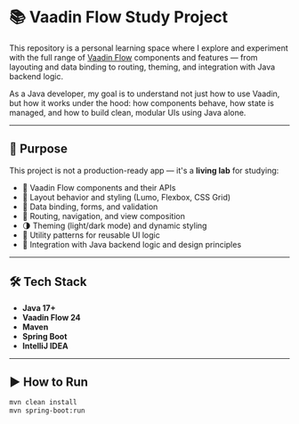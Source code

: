 # 📚 Vaadin Flow Study Project

This repository is a personal learning space where I explore and experiment with the full range of [Vaadin Flow](https://vaadin.com/flow) components and features — from layouting and data binding to routing, theming, and integration with Java backend logic.

As a Java developer, my goal is to understand not just how to use Vaadin, but how it works under the hood: how components behave, how state is managed, and how to build clean, modular UIs using Java alone.

---

## 🎯 Purpose

This project is not a production-ready app — it's a **living lab** for studying:

- 🧩 Vaadin Flow components and their APIs
- 🎨 Layout behavior and styling (Lumo, Flexbox, CSS Grid)
- 🔄 Data binding, forms, and validation
- 🧭 Routing, navigation, and view composition
- 🌗 Theming (light/dark mode) and dynamic styling
- 🧰 Utility patterns for reusable UI logic
- 🧪 Integration with Java backend logic and design principles

---

## 🛠️ Tech Stack

- **Java 17+**
- **Vaadin Flow 24**
- **Maven**
- **Spring Boot**
- **IntelliJ IDEA**

---

## ▶️ How to Run

```bash
mvn clean install
mvn spring-boot:run

